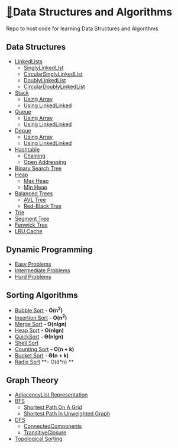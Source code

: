 # [:notebook:](https://drive.google.com/drive/folders/0B1EMPyM0E8hzR093NjEyYm8zdjA?usp=sharing)Data Structures and Algorithms 
Repo to host code for learning Data Structures and Algorithms 

## Data Structures
* [LinkedLists](https://github.com/njha-collab/DS_Algo/blob/master/src/basic/ll/)
  - [SinglyLinkedList](https://github.com/njha-collab/DS_Algo/blob/master/src/basic/ll/singly/SinglyLinkedList.java)
  - [CircularSinglyLinkedList](https://github.com/njha-collab/DS_Algo/blob/master/src/basic/ll/singly/CircularSinglyLinkedList.java)
  - [DoublyLinkedList](https://github.com/njha-collab/DS_Algo/blob/master/src/basic/ll/doubly/DoublyLinkedList.java)
  - [CircularDoublyLinkedList](https://github.com/njha-collab/DS_Algo/blob/master/src/basic/ll/doubly/CircularDoublyLinkedList.java)
* [Stack](https://github.com/njha-collab/DS_Algo/blob/master/src/basic/stack/)
  - [Using Array](https://github.com/njha-collab/DS_Algo/blob/master/src/basic/stack/usingarray/StackTest.java)
  - [Using LinkedLinked](https://github.com/njha-collab/DS_Algo/blob/master/src/basic/stack/using_linkedlist/StackTest.java)
* [Queue](https://github.com/njha-collab/DS_Algo/tree/master/src/basic/queue/)
  - [Using Array](https://github.com/njha-collab/DS_Algo/blob/master/src/basic/queue/usingarray/QueueTest.java)
  - [Using LinkedLinked](https://github.com/njha-collab/DS_Algo/blob/master/src/basic/queue/using_linkedlist/QueueTest.java)
* [Deque](https://github.com/njha-collab/DS_Algo/blob/master/src/basic/queue/)
  - [Using Array](https://github.com/njha-collab/DS_Algo/blob/master/src/basic/queue/usingarray/DequeTest.java)
  - [Using LinkedLinked](https://github.com/njha-collab/DS_Algo/blob/master/src/basic/queue/using_linkedlist/DequeTest.java)
* [Hashtable](https://github.com/njha-collab/DS_Algo/blob/master/src/basic/hashing/)
  - [Chaining](https://github.com/njha-collab/DS_Algo/blob/master/src/basic/hashing/chaining/HashTableTest.java)
  - [Open Addressing](https://github.com/njha-collab/DS_Algo/blob/master/src/basic/hashing/openaddressing/HashTableTest.java)
* [Binary Search Tree](https://github.com/njha-collab/DS_Algo/blob/master/src/tree/bst/BstTest.java)
* [Heap](https://github.com/njha-collab/DS_Algo/blob/master/src/tree/heap/)
  - [Max Heap](https://github.com/njha-collab/DS_Algo/blob/master/src/tree/heap/MaxHeapTest.java)
  - [Min Heap](https://github.com/njha-collab/DS_Algo/blob/master/src/tree/heap/MinHeapTest.java)
* [Balanced Trees](https://github.com/njha-collab/DS_Algo/blob/master/src/advance_ds/)
  - [AVL Tree](https://github.com/njha-collab/DS_Algo/blob/master/src/advance_ds/AVLTree.java)
  - [Red-Black Tree](https://github.com/njha-collab/DS_Algo/blob/master/src/advance_ds/RedBlackTree.java)
* [Trie](https://github.com/njha-collab/DS_Algo/tree/master/src/advance_ds/trie)
* [Segment Tree](https://github.com/njha-collab/DS_Algo/tree/master/src/advance_ds/segment_tree)
* [Fenwick Tree](https://github.com/njha-collab/DS_Algo/blob/master/src/advance_ds/BinaryIndexedTree.java)
* [LRU Cache](https://github.com/njha-collab/DS_Algo/blob/master/src/advance_ds/lru_cache/LRUCache.java)

## Dynamic Programming
  * [Easy Problems](https://github.com/njha-collab/DS_Algo/tree/master/src/dynamicprogramming/basic/)
  * [Intermediate Problems](https://github.com/njha-collab/DS_Algo/tree/master/src/dynamicprogramming/intermediate/)
  * [Hard Problems](https://github.com/njha-collab/DS_Algo/tree/master/src/dynamicprogramming/hard/)
  
## Sorting Algorithms
  * [Bubble Sort](https://github.com/njha-collab/DS_Algo/blob/master/src/sorting/BubbleSort.java) **- O(n<sup>2</sup>)**
  * [Insertion Sort](https://github.com/njha-collab/DS_Algo/blob/master/src/sorting/InsertionSort.java) **- O(n<sup>2</sup>)**
  * [Merge Sort](https://github.com/njha-collab/DS_Algo/blob/master/src/sorting/MergeSort.java) **- O(nlgn)**
  * [Heap Sort](https://github.com/njha-collab/DS_Algo/blob/master/src/sorting/HeapSort.java) **- O(nlgn)**
  * [QuickSort](https://github.com/njha-collab/DS_Algo/blob/master/src/sorting/QuickSort.java) **- Θ(nlgn)**
  * [Shell Sort](https://github.com/njha-collab/DS_Algo/blob/master/src/sorting/Shell.java)
  * [Counting Sort](https://github.com/njha-collab/DS_Algo/blob/master/src/sorting/CountingSort.java) **- O(n + k)**
  * [Bucket Sort](https://github.com/njha-collab/DS_Algo/blob/master/src/sorting/BucketSort.java) **- Θ(n + k)**
  * [Radix Sort](https://github.com/njha-collab/DS_Algo/blob/master/src/sorting/RadixSort.java) **- O(d\*n) **

## Graph Theory
  * [AdjacencyList Representation](https://github.com/njha-collab/DS_Algo/blob/master/src/graph/Graph.java)
  * [BFS](https://github.com/njha-collab/DS_Algo/blob/master/src/graph/BreadthFirstSearch.java)
    - [Shortest Path On A Grid](https://github.com/njha-collab/DS_Algo/blob/master/src/graph/ShortestPathOnAGrid.java)
    - [Shortest Path In Unweighted Graph](https://github.com/njha-collab/DS_Algo/blob/master/src/graph/ShortestPathUnweightedGraph.java)
  * [DFS](https://github.com/njha-collab/DS_Algo/blob/master/src/graph/DepthFirstSearch.java)
    - [ConnectedComponents](https://github.com/njha-collab/DS_Algo/blob/master/src/graph/ConnectedComponents.java)
    - [TransitiveClosure](https://github.com/njha-collab/DS_Algo/blob/master/src/graph/TransitiveClosure.java)
  * [Topological Sorting](https://github.com/njha-collab/DS_Algo/blob/master/src/graph/TopologicalSorting.java)

